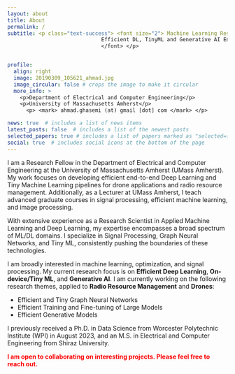 ```yaml
---
layout: about
title: About
permalink: /
subtitle: <p class="text-success"> <font size="2"> Machine Learning Researcher <br/> 
                              Efficient DL, TinyML and Generative AI Enthusiast <br/> 
                              </font> </p>


profile:
  align: right
  image: 20190309_105621_ahmad.jpg
  image_circular: false # crops the image to make it circular
  more_info: >
    <p>Department of Electrical and Computer Engineering</p>
    <p>University of Massachusetts Amherst</p>
      <p> <mark> ahmad.ghasemi (at) gmail [dot] com </mark> </p>

news: true  # includes a list of news items
latest_posts: false  # includes a list of the newest posts
selected_papers: true # includes a list of papers marked as "selected={true}"
social: true  # includes social icons at the bottom of the page
---
```


I am a Research Fellow in the Department of Electrical and Computer Engineering at the University of Massachusetts Amherst (UMass Amherst). My work focuses on developing efficient end-to-end Deep Learning and Tiny Machine Learning pipelines for drone applications and radio resource management. Additionally, as a Lecturer at UMass Amherst, I teach advanced graduate courses in signal processing, efficient machine learning, and image processing.



With extensive experience as a Research Scientist in Applied Machine Learning and Deep Learning, my expertise encompasses a broad spectrum of ML/DL domains. I specialize in Signal Processing, Graph Neural Networks, and Tiny ML, consistently pushing the boundaries of these technologies.

I am broadly interested in machine learning, optimization, and signal processing. My current research focus is on **Efficient Deep Learning**, **On-device/Tiny ML**, and **Generative AI**. I am currently working on the following research themes, applied to **Radio Resource Management** and **Drones**:

- Efficient and Tiny Graph Neural Networks 
- Efficient Training and Fine-tuning of Large Models
- Efficient Generative Models

I previously received a Ph.D. in Data Science from Worcester Polytechnic Institute (WPI) in August 2023, and an M.S. in Electrical and Computer Engineering from Shiraz University.

<span style="color: red;">**I am open to collaborating on interesting projects. Please feel free to reach out.**</span>
